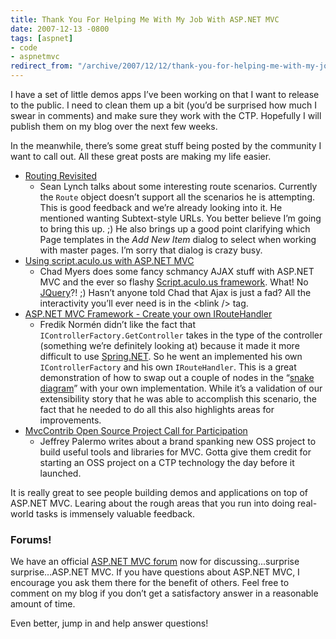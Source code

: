 ```yaml
---
title: Thank You For Helping Me With My Job With ASP.NET MVC
date: 2007-12-13 -0800
tags: [aspnet]
- code
- aspnetmvc
redirect_from: "/archive/2007/12/12/thank-you-for-helping-me-with-my-job-with-asp.net.aspx/"
---
```


I have a set of little demos apps I’ve been working on that I want to
release to the public. I need to clean them up a bit (you’d be surprised
how much I swear in comments) and make sure they work with the CTP.
Hopefully I will publish them on my blog over the next few weeks.

In the meanwhile, there’s some great stuff being posted by the community
I want to call out. All these great posts are making my life easier.

-   [Routing
    Revisited](http://myheadsexploding.com/archive/2007/12/13/routing-revisited.aspx "Routing Revisited")
    - Sean Lynch talks about some interesting route scenarios. Currently
    the `Route` object doesn’t support all the scenarios he is
    attempting. This is good feedback and we’re already looking into it.
    He mentioned wanting Subtext-style URLs. You better believe I’m
    going to bring this up. ;) He also brings up a good point clarifying
    which Page templates in the *Add New Item* dialog to select when
    working with master pages. I’m sorry that dialog is crazy busy.
-   [Using script.aculo.us with ASP.NET
    MVC](http://www.chadmyers.com/Blog/archive/2007/12/10/using-script.aculo.us-with-asp.net-mvc.aspx "scriptaculous and mvc")
    - Chad Myers does some fancy schmancy AJAX stuff with ASP.NET MVC
    and the ever so flashy [Script.aculo.us
    framework](http://script.aculo.us/ "Script.aculo.us"). What! No
    [JQuery](http://jquery.com/ "JQuery")?! ;) Hasn’t anyone told Chad
    that Ajax is just a fad? All the interactivity you’ll ever need is
    in the \<blink /\> tag.
-   [ASP.NET MVC Framework - Create your own
    IRouteHandler](http://weblogs.asp.net/fredriknormen/archive/2007/11/18/asp-net-mvc-framework-create-your-own-iroutehandler.aspx "Custom IRouteHandler")
    - Fredik Normén didn’t like the fact that
    `IControllerFactory.GetController` takes in the type of the
    controller (something we’re definitely looking at) because it made
    it more difficult to use
    [Spring.NET](http://www.springframework.net/ "Spring.net app framework").
    So he went an implemented his own `IControllerFactory` and his own
    `IRouteHandler`. This is a great demonstration of how to swap out a
    couple of nodes in the “[snake
    diagram](http://weblogs.asp.net/leftslipper/archive/2007/12/10/asp-net-mvc-design-philosophy.aspx "ASP.NET MVC Design Philosophy")”
    with your own implementation. While it’s a validation of our
    extensibility story that he was able to accomplish this scenario,
    the fact that he needed to do all this also highlights areas for
    improvements.
-   [MvcContrib Open Source Project Call for
    Participation](http://codebetter.com/blogs/jeffrey.palermo/archive/2007/12/09/mvccontrib-open-source-project-call-for-participation.aspx "MvcContrib Open Source Project")
    - Jeffrey Palermo writes about a brand spanking new OSS project to
    build useful tools and libraries for MVC. Gotta give them credit for
    starting an OSS project on a CTP technology the day before it
    launched.

It is really great to see people building demos and applications on top
of ASP.NET MVC. Learing about the rough areas that you run into doing
real-world tasks is immensely valuable feedback.

### Forums!

We have an official [ASP.NET MVC
forum](http://forums.asp.net/1146.aspx "ASP.NET MVC") now for
discussing...surprise surprise...ASP.NET MVC. If you have questions
about ASP.NET MVC, I encourage you ask them there for the benefit of
others. Feel free to comment on my blog if you don’t get a satisfactory
answer in a reasonable amount of time.

Even better, jump in and help answer questions!

